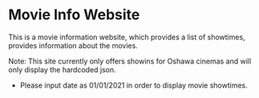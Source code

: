 # Movie Info Website

This is a movie information website, which provides a list of showtimes, provides information about the movies. 

Note: This site currently only offers showins for Oshawa cinemas and will only display the hardcoded json.

- Please input date as 01/01/2021 in order to display movie showtimes.
